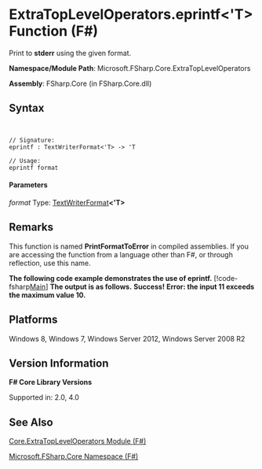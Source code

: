 # ExtraTopLevelOperators.eprintf<'T> Function (F#)

Print to **stderr** using the given format.

**Namespace/Module Path**: Microsoft.FSharp.Core.ExtraTopLevelOperators

**Assembly**: FSharp.Core (in FSharp.Core.dll)


## Syntax


```


// Signature:
eprintf : TextWriterFormat<'T> -> 'T

// Usage:
eprintf format

```



#### Parameters
*format*
Type: [TextWriterFormat](http://msdn.microsoft.com/en-us/library/2080c4a5-7bdd-4a01-8e01-10b498af92de)**&lt;'T&gt;**




## Remarks
This function is named **PrintFormatToError** in compiled assemblies. If you are accessing the function from a language other than F#, or through reflection, use this name.

**The following code example demonstrates the use of eprintf.**
[!code-fsharp[Main](snippets/fscorelib2/snippet2.fs)]
**The output is as follows.**
**Success!**
**Error: the input 11 exceeds the maximum value 10.**
## Platforms
Windows 8, Windows 7, Windows Server 2012, Windows Server 2008 R2


## Version Information
**F# Core Library Versions**

Supported in: 2.0, 4.0




## See Also
[Core.ExtraTopLevelOperators Module &#40;F&#35;&#41;](Core.ExtraTopLevelOperators+Module+%28FSharp%29.md)

[Microsoft.FSharp.Core Namespace &#40;F&#35;&#41;](Microsoft.FSharp.Core+Namespace+%28FSharp%29.md)

